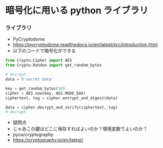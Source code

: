  # 暗号化に用いる python ライブラリ
 ### ライブラリ
 - PyCryptodome
  - https://pycryptodome.readthedocs.io/en/latest/src/introduction.html 
  - 以下のコードで暗号化ができる

```python
from Crypto.Cipher import AES
from Crypto.Random import get_random_bytes

# encrypt
data = b'secret data'

key = get_random_bytes(16)
cipher = AES.new(key, AES.MODE_EAX)
ciphertext, tag = cipher.encrypt_and_digest(data)

data = cipher.decrypt_and_verify(ciphertext, tag)
# decrypt

```
 
 - 疑問点
  - じゃあこの鍵はどこに保存すればよいのか？環境変数でよいのか？
 - pyca/cryptography
  - https://cryptography.io/en/latest/